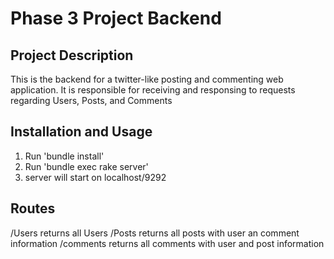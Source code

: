 # Phase 3 Project Backend

## Project Description

This is the backend for a twitter-like posting and commenting web application.  It is responsible for receiving and responsing to requests regarding Users, Posts, and Comments

## Installation and Usage

1. Run 'bundle install'
2. Run 'bundle exec rake server'
3. server will start on localhost/9292

## Routes
/Users returns all Users
/Posts returns all posts with user an comment information
/comments returns all comments with user and post information



